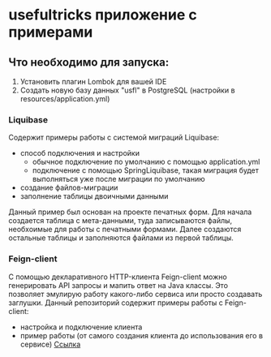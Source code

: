 # usefultricks приложение с примерами

## Что необходимо для запуска:
1. Установить плагин Lombok для вашей IDE
2. Создать новую базу данных "usfl" в PostgreSQL (настройки в resources/application.yml)

### Liquibase 
Содержит примеры работы с системой миграций Liquibase:
- способ подключения и настройки
  - обычное подключение по умолчанию с помощью application.yml
  - подключение с помощью SpringLiquibase, такая миграция будет выполняться уже после миграции по умолчанию
- создание файлов-миграции
- заполнение таблицы двоичными данными

Данный пример был основан на проекте печатных форм. 
Для начала создается таблица с мета-данными, туда записываются файлы, необхоимые для работы
с печатными формами. Далее создаются остальные таблицы и заполняются файлами из первой таблицы.

### Feign-client
С помощью декларативного HTTP-клиента Feign-client можно генерировать API запросы и мапить ответ 
на Java классы. Это позволяет эмулирую работу какого-либо сервиса или просто создавать заглушки.
Данный репозиторий содержит примеры работы с Feign-client:
- настройка и подключение клиента
- пример работы (от самого создания клиента до использования его в сервисе) 
[Ссылка](https://github.com/DmitryGontarenko/usefultricks/tree/master/src/main/java/com/accenture/usefultricks/feign)
